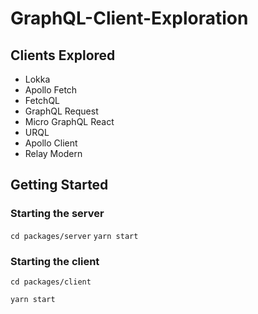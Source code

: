 # GraphQL-Client-Exploration

## Clients Explored
* Lokka
* Apollo Fetch
* FetchQL
* GraphQL Request
* Micro GraphQL React
* URQL
* Apollo Client
* Relay Modern


## Getting Started

### Starting the server

`cd packages/server`
`yarn start`


### Starting the client

`cd packages/client`

`yarn start`
